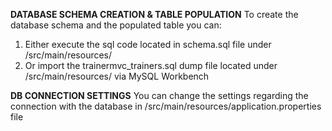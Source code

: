 **DATABASE SCHEMA CREATION & TABLE POPULATION**
To create the database schema and the populated table you can:
1) Either execute the sql code located in schema.sql file under /src/main/resources/
2) Or import the trainermvc_trainers.sql dump file located under /src/main/resources/ via MySQL Workbench

**DB CONNECTION SETTINGS**
You can change the settings regarding the connection with the database in /src/main/resources/application.properties file
